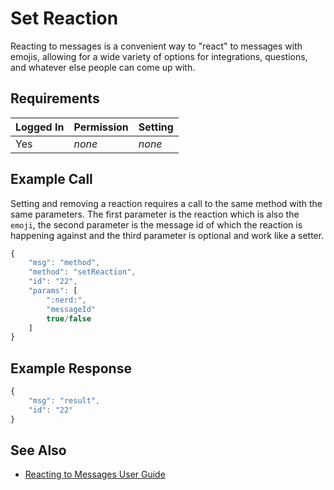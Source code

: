 # Set Reaction

Reacting to messages is a convenient way to "react" to messages with emojis, allowing for a wide variety of options for integrations, questions, and whatever else people can come up with.

## Requirements

| Logged In | Permission | Setting |
| :--- | :--- | :--- |
| Yes | _none_ | _none_ |

## Example Call

Setting and removing a reaction requires a call to the same method with the same parameters. The first parameter is the reaction which is also the `emoji`, the second parameter is the message id of which the reaction is happening against and the third parameter is optional and work like a setter.

```javascript
{
    "msg": "method",
    "method": "setReaction",
    "id": "22",
    "params": [
        ":nerd:",
        "messageId"
        true/false
    ]
}
```

## Example Response

```javascript
{
    "msg": "result",
    "id": "22"
}
```

## See Also

* [Reacting to Messages User Guide]()

